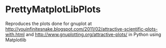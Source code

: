 # PrettyMatplotLibPlots
Reproduces the plots done for gnuplot at http://youinfinitesnake.blogspot.com/2011/02/attractive-scientific-plots-with.html and http://www.gnuplotting.org/attractive-plots/ in Python using Matplotlib
